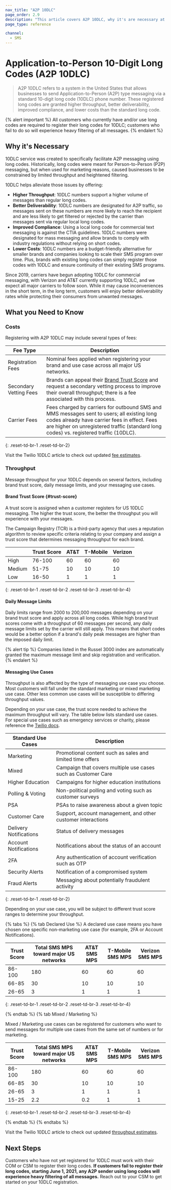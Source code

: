 ```yaml
---
nav_title: "A2P 10DLC"
page_order: 2.9
description: "This article covers A2P 10DLC, why it's are necessary at Braze, helpful costs and throughput information, and how to get started with registration."
page_type: reference

channel:
  - SMS
---
```


# Application-to-Person 10-Digit Long Codes (A2P 10DLC)

> A2P 10DLC refers to a system in the United States that allows businesses to send Application-to-Person (A2P) type messaging via a standard 10-digit long code (10DLC) phone number. These registered long codes are granted higher throughput, better deliverability, improved compliance, and lower costs than the standard long code.

{% alert important %}
All customers who currently have and/or use long codes are required to register their long codes for 10DLC; customers who fail to do so will experience heavy filtering of all messages.
{% endalert %}

## Why it's Necessary

10DLC service was created to specifically facilitate A2P messaging using long codes. Historically, long codes were meant for Person-to-Person (P2P) messaging, but when used for marketing reasons, caused businesses to be constrained by limited throughput and heightened filtering. 

10DLC helps alleviate those issues by offering: 
- __Higher Throughput__: 10DLC numbers support a higher volume of messages than regular long codes.
- __Better Deliverability__: 10DLC numbers are designated for A2P traffic, so messages sent on these numbers are more likely to reach the recipient and are less likely to get filtered or rejected by the carrier than messages sent via regular local long codes. 
- __Improved Compliance__: Using a local long code for commercial text messaging is against the CTIA guidelines. 10DLC numbers were designated for mass messaging and allow brands to comply with industry regulations without relying on short codes.
- __Lower Costs__: 10DLC numbers are a budget-friendly alternative for smaller brands and companies looking to scale their SMS program over time. Plus, brands with existing long codes can simply register those codes with 10DLC and ensure continuity of their existing SMS programs. 

Since 2019, carriers have begun adopting 10DLC for commercial messaging, with Verizon and AT&T currently supporting 10DLC, and we expect all major carriers to follow soon. While it may cause inconveniences in the short term, in the long term, customers will enjoy better deliverability rates while protecting their consumers from unwanted messages. 

## What you Need to Know

### Costs 
Registering with A2P 10DLC may include several types of fees:

| Fee Type | Description |
| -------- | ---------- |
| Registration Fees | Nominal fees applied when registering your brand and use case across all major US networks. |
| Secondary Vetting Fees | Brands can appeal their [Brand Trust Score](#trust-score) and request a secondary vetting process to improve their overall throughput; there is a fee associated with this process. |
| Carrier Fees | Fees charged by carriers for outbound SMS and MMS messages sent to users; all existing long codes already have carrier fees in effect. Fees are higher on unregistered traffic (standard long codes) vs. registered traffic (10DLC). |
{: .reset-td-br-1 .reset-td-br-2}

Visit the Twilio 10DLC article to check out updated [fee estimates](https://support.twilio.com/hc/en-us/articles/1260803965530-What-pricing-and-fees-are-associated-with-the-A2P-10DLC-service-).

### Throughput
Message throughput for your 10DLC depends on several factors, including brand trust score, daily message limits, and your messaging use cases.

#### Brand Trust Score {#trust-score}
A trust score is assigned when a customer registers for US 10DLC messaging. The higher the trust score, the better the throughput you will experience with your messages. 

The Campaign Registry (TCR) is a third-party agency that uses a reputation algorithm to review specific criteria relating to your company and assign a trust score that determines messaging throughput for each brand. 

|     | Trust Score | AT&T | T-Mobile | Verizon |
| --- | ----------- | ---- | -------- | ------- |
| High | 76-100 | 60 | 60 | 60 |
| Medium | 51-75 | 10 | 10 | 10 |
| Low | 16-50 | 1 | 1 | 1| 
{: .reset-td-br-1 .reset-td-br-2 .reset-td-br-3  .reset-td-br-4}

#### Daily Message Limits

Daily limits range from 2000 to 200,000 messages depending on your brand trust score and apply across all long codes. While high brand trust scores come with a throughput of 60 messages per second, any daily message limits set by the carrier will still apply. This means that short codes would be a better option if a brand's daily peak messages are higher than the imposed daily limit. 

{% alert tip %}
Companies listed in the Russel 3000 index are automatically granted the maximum message limit and skip registration and verification. 
{% endalert %}

#### Messaging Use Cases

Throughput is also affected by the type of messaging use case you choose. Most customers will fall under the standard marketing or mixed marketing use case. Other less common use cases will be susceptible to differing throughput values.

Depending on your use case, the trust score needed to achieve the maximum throughput will vary. The table below lists standard use cases. For special use cases such as emergency services or charity, please reference the [Twilio docs](https://support.twilio.com/hc/en-us/articles/1260803225669-Message-throughput-MPS-and-Trust-Scores-for-A2P-10DLC-in-the-US).

| Standard Use Cases | Description |
| ------------------ | ----------- |
| Marketing | Promotional content such as sales and limited time offers |
| Mixed | Campaign that covers multiple use cases such as Customer Care | 
| Higher Education | Campaigns for higher education institutions |
| Polling & Voting | Non-political polling and voting such as customer surveys |
| PSA | PSAs to raise awareness about a given topic |
| Customer Care | Support, account management, and other customer interactions |
| Delivery Notifications | Status of delivery messages |
| Account Notifications | Notifications about the status of an account |
| 2FA | Any authentication of account verification such as OTP | 
| Security Alerts | Notification of a compromised system |
| Fraud Alerts | Messaging about potentially fraudulent activity |
{: .reset-td-br-1 .reset-td-br-2}

Depending on your use case, you will be subject to different trust score ranges to determine your throughput.

{% tabs %}
{% tab Declared Use %}
A declared use case means you have chosen one specific non-marketing use case (for example, 2FA or Account Notifications).

| Trust Score | Total SMS MPS toward major US networks | AT&T SMS MPS | T-Mobile SMS MPS | Verizon SMS MPS |
| --- | ----------- | ---- | -------- | ------- |
| 86-100 | 180 | 60 | 60 | 60 |
| 66-85 | 30 | 10 | 10 | 10 |
| 26-65 | 3 | 1 | 1 | 1| 
{: .reset-td-br-1 .reset-td-br-2 .reset-td-br-3  .reset-td-br-4}

{% endtab %}
{% tab Mixed / Marketing %}

Mixed / Marketing use cases can be registered for customers who want to send messages for multiple use cases from the same set of numbers or for marketing.

| Trust Score | Total SMS MPS toward major US networks | AT&T SMS MPS | T-Mobile SMS MPS | Verizon SMS MPS |
| --- | ----------- | ---- | -------- | ------- |
| 86-100 | 180 | 60 | 60 | 60 |
| 66-85 | 30 | 10 | 10 | 10 |
| 26-65 | 3 | 1 | 1 | 1| 
| 15-25 | 2.2 | 0.2 | 1 | 1 |
{: .reset-td-br-1 .reset-td-br-2 .reset-td-br-3  .reset-td-br-4}

{% endtab %}
{% endtabs %}

Visit the Twilio 10DLC article to check out updated [throughput estimates](https://support.twilio.com/hc/en-us/articles/1260803225669-Message-throughput-MPS-and-Trust-Scores-for-A2P-10DLC-in-the-US).

## Next Steps

Customers who have not yet registered for 10DLC must work with their COM or CSM to register their long codes. __If customers fail to register their long codes, starting June 1, 2021, any A2P sender using long codes will experience heavy filtering of all messages.__ Reach out to your CSM to get started on your 10DLC registration. 